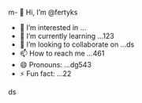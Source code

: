 m- 👋 Hi, I’m @fertyks
- 👀 I’m interested in ...
- 🌱 I’m currently learning ...123
- 💞️ I’m looking to collaborate on ...ds
- 📫 How to reach me ...461
- 😄 Pronouns: ...dg543
- ⚡ Fun fact: ...22

<!---
fertyks/fertyks is a ✨ special ✨ repository because its 123README.md` (this file) appears on your GitHub profil455e.
You can click the Preview link to take a look at your changes.
--->
ds
